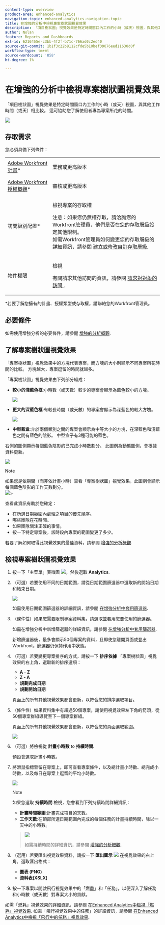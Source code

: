 ```yaml
---
content-type: overview
product-area: enhanced-analytics
navigation-topic: enhanced-analytics-navigation-topic
title: 在增強的分析中檢視專案樹狀圖視覺效果
description: 「項目樹狀圖」視覺效果是特定時間窗口內工作的小時（或天）視圖，與其他工作時間（或天）相比較。 這可協助您了解使用者專為專案所花的時間。
author: Nolan
feature: Reports and Dashboards
exl-id: 6216465e-c3bb-4f2f-b71c-766ad0c2ed40
source-git-commit: 1b1f3c22b8112cfde5b10bef39076eed11630d0f
workflow-type: tm+mt
source-wordcount: '858'
ht-degree: 1%

---
```


# 在增強的分析中檢視專案樹狀圖視覺效果

「項目樹狀圖」視覺效果是特定時間窗口內工作的小時（或天）視圖，與其他工作時間（或天）相比較。 這可協助您了解使用者專為專案所花的時間。

![](assets/project-treemap-350x126.png)

## 存取需求

您必須具備下列條件：

<table style="table-layout:auto"> 
 <col> 
 <col> 
 <tbody> 
  <tr> 
   <td role="rowheader"><a href="https://www.workfront.com/plans" target="_blank">Adobe Workfront計畫</a>*</td> 
   <td> <p>業務或更高版本</p> </td> 
  </tr> 
  <tr> 
   <td role="rowheader"><a href="../administration-and-setup/add-users/access-levels-and-object-permissions/wf-licenses.md" class="MCXref xref">Adobe Workfront授權概觀</a>*</td> 
   <td> <p>審核或更高版本</p> </td> 
  </tr> 
  <tr> 
   <td role="rowheader">訪問級別配置*</td> 
   <td> <p>檢視專案的存取權</p> <p>注意：如果您仍無權存取，請洽詢您的Workfront管理員，他們是否在您的存取層級設定其他限制。<br>如需Workfront管理員如何變更您的存取層級的詳細資訊，請參閱 <a href="../administration-and-setup/add-users/configure-and-grant-access/create-modify-access-levels.md" class="MCXref xref">建立或修改自訂存取層級</a>.</p> </td> 
  </tr> 
  <tr> 
   <td role="rowheader">物件權限</td> 
   <td> <p>檢視</p> <p>有關請求其他訪問的資訊，請參閱 <a href="../workfront-basics/grant-and-request-access-to-objects/request-access.md" class="MCXref xref">請求對對象的訪問 </a>.</p> </td> 
  </tr> 
 </tbody> 
</table>

&#42;若要了解您擁有的計畫、授權類型或存取權，請聯絡您的Workfront管理員。

## 必要條件

如需使用增強分析的必要條件，請參閱 [增強的分析概觀](../enhanced-analytics/enhanced-analytics-overview.md).

## 了解專案樹狀圖視覺效果

「專案樹狀圖」視覺效果中的方塊代表專案，而方塊的大小則顯示不同專案所花時間的比較。 方塊越大，專案逗留的時間就越多。

「專案樹狀圖」視覺效果由下列部分組成：

* **較小的淺藍色框**:小時數（或天數）較少的專案會顯示為藍色較小的方塊。

   ![](assets/project-treemap-smaller-box.png)

* **更大的深藍色框**:有較長時間（或天數）的專案會顯示為深藍色的較大方塊。

   ![](assets/project-treemap-larger-box-350x205.png)

* **中型藍盒**:介於兩個類別之間的專案會顯示為中等大小的方塊，在深藍色和淺藍色之間有藍色的陰影。 中型盒子有3種可能的藍色。

右側的圖例顯示每個藍色陰影的已完成小時數劃分。 此圖例為動態圖例，會根據資料更新。

![](assets/project-treemap-hours-completed.png)

>[!NOTE]
>
>如果您是依期間（而非依計畫小時）查看「專案樹狀圖」視覺效果，此圖例會顯示每個藍色陰影的工作天數劃分。\
>![](assets/project-treemap-days-worked.png)>

查看此資訊有助於您確定：

* 在所選日期範圍內處理之項目的優先順序。
* 哪些團隊在花時間。
* 如果團隊關注正確的事情。
* 按一下特定專案後，該時段內專案的範圍變更了多少。

若要了解如何取得此視覺效果的最佳資料，請參閱 [增強的分析概觀](../enhanced-analytics/enhanced-analytics-overview.md).

## 檢視專案樹狀圖視覺效果

1. 按一下「主菜單」表徵圖 ![](assets/main-menu-icon-16x12.png)，然後選取 **Analytics**.
1. （可選）若要使用不同的日期範圍，請從日期範圍篩選器中選取新的開始日期和結束日期。

   ![](assets/filters-select-date-range-350x344.png)

   如需使用日期範圍篩選器的詳細資訊，請參閱 [在增強分析中套用篩選器](../enhanced-analytics/use-enhanced-analytics-filters.md).

1. （條件性）如果您需要限制專案資料集，請選取並套用您要使用的篩選器。

   如需在增強分析中新增篩選器的詳細資訊，請參閱 [在增強分析中套用篩選器](../enhanced-analytics/use-enhanced-analytics-filters.md).

   新增篩選器後，最多會顯示50個專案的資料，且即使您離開頁面或登出Workfront，篩選器仍保持作用中狀態。

1. （可選）若要變更專案排序的方式，請按一下 **排序依據** 「專案樹狀圖」視覺效果的右上角，選取新的排序選項：

   * **A - Z**
   * **Z - A**
   * **規劃完成日期**
   * **規劃開始日期**

   頁面上的所有其他視覺效果都會更新，以符合您的排序選取項目。

1. （條件性）如果資料集中有超過50個專案，請使用視覺效果左下角的箭頭，從50個專案群組導覽至下一個專案群組。

   頁面上的所有其他視覺效果都會更新，以符合您的頁面選取範圍。

   ![](assets/pagination-350x118.png)

1. （可選）將檢視從 **計畫小時數** to **持續時間**.

   預設會選取計畫小時數。

1. 將滑鼠指標暫留在專案上，即可查看專案條件，以及總計畫小時數、總完成小時數，以及每日在專案上逗留的平均小時數。

   ![](assets/project-treemap-project-details-350x404.png)

   >[!NOTE]
   >
   >如果您選取 **持續時間** 檢視，您會看到下列持續時間詳細資訊：
   >
   >* **計畫時間範圍**:計畫完成項目的天數。
   >* **工作天數**:在頂部所選日期範圍內完成的每個任務的計畫持續時間，除以一天中的小時數。

   >   
   >![](assets/duration-treemap-350x159.png)
   >
   >如需持續時間的詳細資訊，請參閱 [增強的分析概觀](../enhanced-analytics/enhanced-analytics-overview.md).

1. （選用）若要匯出視覺效果資料，請按一下 **匯出圖示** ![](assets/export.png) 在視覺效果的右上角，選取匯出格式：

   * **圖表 (PNG)**
   * **資料表(XSLX)**

1. 按一下專案以開啟飛行視覺效果中的「燃盡」和「任務」，以便深入了解任務和小時數（或天數）對專案大小的貢獻。

如需「燃耗」視覺效果的詳細資訊，請參閱 [在Enhanced Analytics中檢視「燃耗」視覺效果](../enhanced-analytics/burndown-overview.md). 如需「飛行視覺效果中的任務」的詳細資訊，請參閱 [在Enhanced Analytics中檢視「飛行中的任務」視覺效果](../enhanced-analytics/tasks-in-flight-overview.md).

